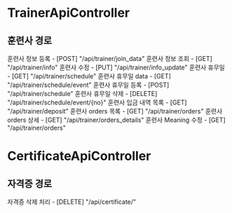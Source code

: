 # TrainerApiController
## 훈련사 경로
훈련사 정보 등록         -  [POST]   "/api/trainer/join_data"
훈련사 정보 조회         -  [GET]    "/api/trainer/info"
훈련사 수정              -  [PUT]    "/api/trainer/info_update"
훈련사 휴무일            -  [GET]    "/api/trainer/schedule"
훈련사 휴무일 data       -  [GET]    "/api/trainer/schedule/event"
훈련사 휴무일 등록       -  [POST]   "/api/trainer/schedule"
훈련사 휴무일 삭제       -  [DELETE] "/api/trainer/schedule/event/{no}"
훈련사 입금 내역 목록    -  [GET]    "/api/trainer/deposit"
훈련사 orders 목록       -  [GET]    "/api/trainer/orders"
훈련사 orders 상세       -  [GET]    "/api/trainer/orders_details"
훈련사 Meaning 수정      -  [GET]    "/api/trainer/orders"


# CertificateApiController
## 자격증 경로
자격증 삭제 처리         - [DELETE] "/api/certificate/" 

